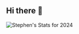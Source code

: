 ## Hi there 👋
![Stephen's Stats for 2024](https://github-readme-stats.vercel.app/api?username=s-seibert&theme=vue-dark&show_icons=true&hide_border=true&count_private=true)

<!--
**s-seibert/s-seibert** is a ✨ _special_ ✨ repository because its `README.md` (this file) appears on your GitHub profile.

Here are some ideas to get you started:

- 🔭 I’m currently working on ...
- 🌱 I’m currently learning ...
- 👯 I’m looking to collaborate on ...
- 🤔 I’m looking for help with ...
- 💬 Ask me about ...
- 📫 How to reach me: ...
- 😄 Pronouns: ...
- ⚡ Fun fact: ...
-->
